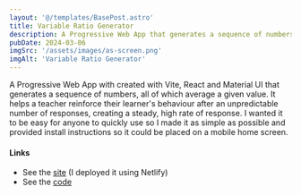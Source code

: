 ```yaml
---
layout: '@/templates/BasePost.astro'
title: Variable Ratio Generator
description: A Progressive Web App that generates a sequence of numbers, all of which average a given value.
pubDate: 2024-03-06
imgSrc: '/assets/images/as-screen.png'
imgAlt: 'Variable Ratio Generator'
---
```


 A Progressive Web App with created with Vite, React and Material UI that generates a sequence of numbers, all of which average a given value. It helps a teacher reinforce their learner's behaviour after an unpredictable number of responses, creating a steady, high rate of response. I wanted it to be easy for anyone to quickly use so I made it as simple as possible and provided install instructions so it could be placed on a mobile home screen.

#### Links

- See the [site](https://practicalplay.co.uk/) (I deployed it using Netlify)  
- See the [code](https://github.com/OanaDemian/reward)
